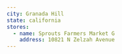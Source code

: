 ```yaml
---
city: Granada Hill
state: california
stores:
  - name: Sprouts Farmers Market G
    address: 10821 N Zelzah Avenue
---
```

